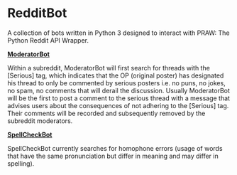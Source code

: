  RedditBot
===========

A collection of bots written in Python 3 designed to interact with PRAW: The Python Reddit API Wrapper.

[**ModeratorBot**](https://github.com/gabriellim/RedditBot/blob/master/ModeratorBot/ModeratorBot.py)

Within a subreddit, ModeratorBot will first search for threads with the [Serious] tag, which indicates that the OP (original poster) has designated his thread to only be commented by serious posters i.e. no puns, no jokes, no spam, no comments that will derail the discussion. Usually ModeratorBot will be the first to post a comment to the serious thread with a message that advises users about the consequences of not adhering to the [Serious] tag. Their comments will be recorded and subsequently removed by the subreddit moderators.

[**SpellCheckBot**](https://github.com/gabriellim/RedditBot/blob/master/SpellCheckBot/SpellCheckBot.py)

SpellCheckBot currently searches for homophone errors (usage of words that have the same pronunciation but differ in meaning and may differ in spelling).
